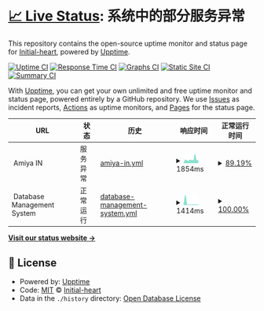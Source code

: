 # [📈 Live Status](https://init.amiya.cn): <!--live status--> **系统中的部分服务异常**

This repository contains the open-source uptime monitor and status page for [Initial-heart](https://init.amiya.cn), powered by [Upptime](https://github.com/upptime/upptime).

[![Uptime CI](https://github.com/Initial-heart-1/upptime/workflows/Uptime%20CI/badge.svg)](https://github.com/Initial-heart-1/upptime/actions?query=workflow%3A%22Uptime+CI%22)
[![Response Time CI](https://github.com/Initial-heart-1/upptime/workflows/Response%20Time%20CI/badge.svg)](https://github.com/Initial-heart-1/upptime/actions?query=workflow%3A%22Response+Time+CI%22)
[![Graphs CI](https://github.com/Initial-heart-1/upptime/workflows/Graphs%20CI/badge.svg)](https://github.com/Initial-heart-1/upptime/actions?query=workflow%3A%22Graphs+CI%22)
[![Static Site CI](https://github.com/Initial-heart-1/upptime/workflows/Static%20Site%20CI/badge.svg)](https://github.com/Initial-heart-1/upptime/actions?query=workflow%3A%22Static+Site+CI%22)
[![Summary CI](https://github.com/Initial-heart-1/upptime/workflows/Summary%20CI/badge.svg)](https://github.com/Initial-heart-1/upptime/actions?query=workflow%3A%22Summary+CI%22)

With [Upptime](https://upptime.js.org), you can get your own unlimited and free uptime monitor and status page, powered entirely by a GitHub repository. We use [Issues](https://github.com/Initial-heart-1/upptime/issues) as incident reports, [Actions](https://github.com/Initial-heart-1/upptime/actions) as uptime monitors, and [Pages](https://init.amiya.cn) for the status page.

<!--start: status pages-->
<!-- This summary is generated by Upptime (https://github.com/upptime/upptime) -->
<!-- Do not edit this manually, your changes will be overwritten -->
<!-- prettier-ignore -->
| URL | 状态 | 历史 | 响应时间 | 正常运行时间 |
| --- | ------ | ------- | ------------- | ------ |
| <img alt="" src="https://icons.duckduckgo.com/ip3/null.ico" height="13"> Amiya IN | 服务异常 | [amiya-in.yml](https://github.com/Initial-heart-1/upptime/commits/HEAD/history/amiya-in.yml) | <details><summary><img alt="响应时间图表" src="./graphs/amiya-in/response-time-week.png" height="20"> 1854ms</summary><br><a href="https://init.amiya.cn/history/amiya-in"><img alt="响应时间 2028" src="https://img.shields.io/endpoint?url=https%3A%2F%2Fraw.githubusercontent.com%2FInitial-heart-1%2Fupptime%2FHEAD%2Fapi%2Famiya-in%2Fresponse-time.json"></a><br><a href="https://init.amiya.cn/history/amiya-in"><img alt="24 小时内的响应检测时间 3303" src="https://img.shields.io/endpoint?url=https%3A%2F%2Fraw.githubusercontent.com%2FInitial-heart-1%2Fupptime%2FHEAD%2Fapi%2Famiya-in%2Fresponse-time-day.json"></a><br><a href="https://init.amiya.cn/history/amiya-in"><img alt="7 天内的响应检测时间 1854" src="https://img.shields.io/endpoint?url=https%3A%2F%2Fraw.githubusercontent.com%2FInitial-heart-1%2Fupptime%2FHEAD%2Fapi%2Famiya-in%2Fresponse-time-week.json"></a><br><a href="https://init.amiya.cn/history/amiya-in"><img alt="30 天内的响应检测时间 1399" src="https://img.shields.io/endpoint?url=https%3A%2F%2Fraw.githubusercontent.com%2FInitial-heart-1%2Fupptime%2FHEAD%2Fapi%2Famiya-in%2Fresponse-time-month.json"></a><br><a href="https://init.amiya.cn/history/amiya-in"><img alt="1 年内的响应检测时间 1631" src="https://img.shields.io/endpoint?url=https%3A%2F%2Fraw.githubusercontent.com%2FInitial-heart-1%2Fupptime%2FHEAD%2Fapi%2Famiya-in%2Fresponse-time-year.json"></a></details> | <details><summary><a href="https://init.amiya.cn/history/amiya-in">89.19%</a></summary><a href="https://init.amiya.cn/history/amiya-in"><img alt="正常运行时间 46.55%" src="https://img.shields.io/endpoint?url=https%3A%2F%2Fraw.githubusercontent.com%2FInitial-heart-1%2Fupptime%2FHEAD%2Fapi%2Famiya-in%2Fuptime.json"></a><br><a href="https://init.amiya.cn/history/amiya-in"><img alt="24 小时内的正常运行时间 26.65%" src="https://img.shields.io/endpoint?url=https%3A%2F%2Fraw.githubusercontent.com%2FInitial-heart-1%2Fupptime%2FHEAD%2Fapi%2Famiya-in%2Fuptime-day.json"></a><br><a href="https://init.amiya.cn/history/amiya-in"><img alt="7 天内的正常运行时间 89.19%" src="https://img.shields.io/endpoint?url=https%3A%2F%2Fraw.githubusercontent.com%2FInitial-heart-1%2Fupptime%2FHEAD%2Fapi%2Famiya-in%2Fuptime-week.json"></a><br><a href="https://init.amiya.cn/history/amiya-in"><img alt="30 天内的正常运行时间 93.65%" src="https://img.shields.io/endpoint?url=https%3A%2F%2Fraw.githubusercontent.com%2FInitial-heart-1%2Fupptime%2FHEAD%2Fapi%2Famiya-in%2Fuptime-month.json"></a><br><a href="https://init.amiya.cn/history/amiya-in"><img alt="1 年内的正常运行时间 46.52%" src="https://img.shields.io/endpoint?url=https%3A%2F%2Fraw.githubusercontent.com%2FInitial-heart-1%2Fupptime%2FHEAD%2Fapi%2Famiya-in%2Fuptime-year.json"></a></details>
| <img alt="" src="https://icons.duckduckgo.com/ip3/null.ico" height="13"> Database Management System | 正常运行 | [database-management-system.yml](https://github.com/Initial-heart-1/upptime/commits/HEAD/history/database-management-system.yml) | <details><summary><img alt="响应时间图表" src="./graphs/database-management-system/response-time-week.png" height="20"> 1414ms</summary><br><a href="https://init.amiya.cn/history/database-management-system"><img alt="响应时间 1798" src="https://img.shields.io/endpoint?url=https%3A%2F%2Fraw.githubusercontent.com%2FInitial-heart-1%2Fupptime%2FHEAD%2Fapi%2Fdatabase-management-system%2Fresponse-time.json"></a><br><a href="https://init.amiya.cn/history/database-management-system"><img alt="24 小时内的响应检测时间 1432" src="https://img.shields.io/endpoint?url=https%3A%2F%2Fraw.githubusercontent.com%2FInitial-heart-1%2Fupptime%2FHEAD%2Fapi%2Fdatabase-management-system%2Fresponse-time-day.json"></a><br><a href="https://init.amiya.cn/history/database-management-system"><img alt="7 天内的响应检测时间 1414" src="https://img.shields.io/endpoint?url=https%3A%2F%2Fraw.githubusercontent.com%2FInitial-heart-1%2Fupptime%2FHEAD%2Fapi%2Fdatabase-management-system%2Fresponse-time-week.json"></a><br><a href="https://init.amiya.cn/history/database-management-system"><img alt="30 天内的响应检测时间 2136" src="https://img.shields.io/endpoint?url=https%3A%2F%2Fraw.githubusercontent.com%2FInitial-heart-1%2Fupptime%2FHEAD%2Fapi%2Fdatabase-management-system%2Fresponse-time-month.json"></a><br><a href="https://init.amiya.cn/history/database-management-system"><img alt="1 年内的响应检测时间 1867" src="https://img.shields.io/endpoint?url=https%3A%2F%2Fraw.githubusercontent.com%2FInitial-heart-1%2Fupptime%2FHEAD%2Fapi%2Fdatabase-management-system%2Fresponse-time-year.json"></a></details> | <details><summary><a href="https://init.amiya.cn/history/database-management-system">100.00%</a></summary><a href="https://init.amiya.cn/history/database-management-system"><img alt="正常运行时间 69.31%" src="https://img.shields.io/endpoint?url=https%3A%2F%2Fraw.githubusercontent.com%2FInitial-heart-1%2Fupptime%2FHEAD%2Fapi%2Fdatabase-management-system%2Fuptime.json"></a><br><a href="https://init.amiya.cn/history/database-management-system"><img alt="24 小时内的正常运行时间 100.00%" src="https://img.shields.io/endpoint?url=https%3A%2F%2Fraw.githubusercontent.com%2FInitial-heart-1%2Fupptime%2FHEAD%2Fapi%2Fdatabase-management-system%2Fuptime-day.json"></a><br><a href="https://init.amiya.cn/history/database-management-system"><img alt="7 天内的正常运行时间 100.00%" src="https://img.shields.io/endpoint?url=https%3A%2F%2Fraw.githubusercontent.com%2FInitial-heart-1%2Fupptime%2FHEAD%2Fapi%2Fdatabase-management-system%2Fuptime-week.json"></a><br><a href="https://init.amiya.cn/history/database-management-system"><img alt="30 天内的正常运行时间 96.10%" src="https://img.shields.io/endpoint?url=https%3A%2F%2Fraw.githubusercontent.com%2FInitial-heart-1%2Fupptime%2FHEAD%2Fapi%2Fdatabase-management-system%2Fuptime-month.json"></a><br><a href="https://init.amiya.cn/history/database-management-system"><img alt="1 年内的正常运行时间 48.64%" src="https://img.shields.io/endpoint?url=https%3A%2F%2Fraw.githubusercontent.com%2FInitial-heart-1%2Fupptime%2FHEAD%2Fapi%2Fdatabase-management-system%2Fuptime-year.json"></a></details>

<!--end: status pages-->

[**Visit our status website →**](https://init.amiya.cn)

## 📄 License

- Powered by: [Upptime](https://github.com/upptime/upptime)
- Code: [MIT](./LICENSE) © [Initial-heart](https://init.amiya.cn)
- Data in the `./history` directory: [Open Database License](https://opendatacommons.org/licenses/odbl/1-0/)
